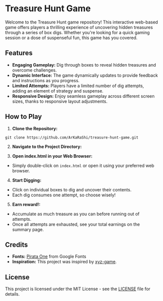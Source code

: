 # Treasure Hunt Game

Welcome to the Treasure Hunt game repository! This interactive web-based game offers players a thrilling experience of uncovering hidden treasures through a series of box digs. Whether you're looking for a quick gaming session or a dose of suspenseful fun, this game has you covered.

## Features

- **Engaging Gameplay:** Dig through boxes to reveal hidden treasures and overcome challenges.
- **Dynamic Interface:** The game dynamically updates to provide feedback and instructions as you progress.
- **Limited Attempts:** Players have a limited number of dig attempts, adding an element of strategy and suspense.
- **Responsive Design:** Enjoy seamless gameplay across different screen sizes, thanks to responsive layout adjustments.

## How to Play

1. **Clone the Repository:**
```
git clone https://github.com/ArKaRaShi/treasure-hunt-game.git
```
2. **Navigate to the Project Directory:**

3. **Open index.html in your Web Browser:**
- Simply double-click on `index.html` or open it using your preferred web browser.

4. **Start Digging:**
- Click on individual boxes to dig and uncover their contents.
- Each dig consumes one attempt, so choose wisely!

5. **Earn reward!:**
- Accumulate as much treasure as you can before running out of attempts.
- Once all attempts are exhausted, see your total earnings on the summary page.

## Credits

- **Fonts:** [Pirata One](https://fonts.google.com/specimen/Pirata+One) from Google Fonts
- **Inspiration:** This project was inspired by [xyz-game](https://github.com/example/xyz-game).

## License

This project is licensed under the MIT License - see the [LICENSE](LICENSE) file for details.

